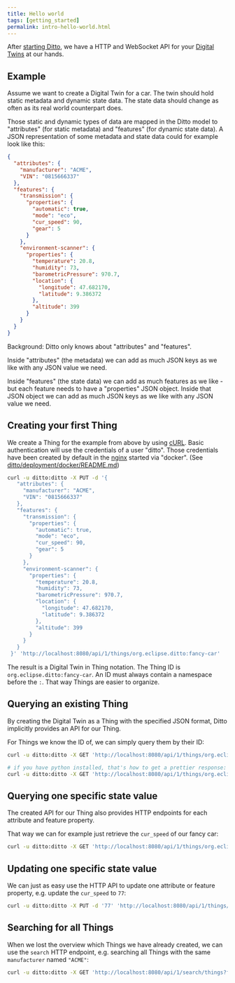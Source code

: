 ```yaml
---
title: Hello world
tags: [getting_started]
permalink: intro-hello-world.html
---
```


After [starting Ditto](installation-running.html), we have a HTTP and WebSocket API for your [Digital Twins](intro-digitaltwins.html) at our hands.

## Example

Assume we want to create a Digital Twin for a car. The twin should hold static metadata and dynamic state data. The state data should change as often as its real world counterpart does.

Those static and dynamic types of data are mapped in the Ditto model to "attributes" (for static metadata) and "features" (for dynamic state data).
A JSON representation of some metadata and state data could for example look like this:

```json
{
  "attributes": {
    "manufacturer": "ACME",
    "VIN": "0815666337"
  },
  "features": {
    "transmission": {
      "properties": {
        "automatic": true,
        "mode": "eco",
        "cur_speed": 90,
        "gear": 5
      }
    },
    "environment-scanner": {
      "properties": {
        "temperature": 20.8,
        "humidity": 73,
        "barometricPressure": 970.7,
        "location": {
          "longitude": 47.682170,
          "latitude": 9.386372
        },
        "altitude": 399
      }
    }
  }
}
```

Background: Ditto only knows about "attributes" and "features".

Inside "attributes" (the metadata) we can add as much JSON keys as we like with any JSON value we need.

Inside "features" (the state data) we can add as much features as we like - but each feature needs to have a "properties" JSON object.
Inside that JSON object we can add as much JSON keys as we like with any JSON value we need. 

## Creating your first Thing

We create a Thing for the example from above by using [cURL](https://github.com/curl/curl). Basic authentication will use the credentials of a user "ditto". 
Those credentials have been created by default in the [nginx](https://github.com/nginx/nginx) started via "docker". 
(See [ditto/deployment/docker/README.md](https://github.com/eclipse/ditto/blob/master/deployment/docker/README.md))

```bash
curl -u ditto:ditto -X PUT -d '{
   "attributes": {
     "manufacturer": "ACME",
     "VIN": "0815666337"
   },
   "features": {
     "transmission": {
       "properties": {
         "automatic": true, 
         "mode": "eco",
         "cur_speed": 90, 
         "gear": 5
       }
     },
     "environment-scanner": {
       "properties": {
         "temperature": 20.8,
         "humidity": 73,
         "barometricPressure": 970.7,
         "location": {
           "longitude": 47.682170,
           "latitude": 9.386372
         },
         "altitude": 399
       }
     }
   }
 }' 'http://localhost:8080/api/1/things/org.eclipse.ditto:fancy-car'
```

The result is a Digital Twin in Thing notation. The Thing ID is `org.eclipse.ditto:fancy-car`. An ID must always contain a 
namespace before the `:`. That way Things are easier to organize.

## Querying an existing Thing

By creating the Digital Twin as a Thing with the specified JSON format, Ditto implicitly provides an API for
our Thing.

For Things we know the ID of, we can simply query them by their ID:

```bash
curl -u ditto:ditto -X GET 'http://localhost:8080/api/1/things/org.eclipse.ditto:fancy-car'

# if you have python installed, that's how to get a prettier response:
curl -u ditto:ditto -X GET 'http://localhost:8080/api/1/things/org.eclipse.ditto:fancy-car' | python -m json.tool
```

## Querying one specific state value

The created API for our Thing also provides HTTP endpoints for each attribute and feature property.

That way we can for example just retrieve the `cur_speed` of our fancy car:

```bash
curl -u ditto:ditto -X GET 'http://localhost:8080/api/1/things/org.eclipse.ditto:fancy-car/features/transmission/properties/cur_speed'
```

## Updating one specific state value

We can just as easy use the HTTP API to update one attribute or feature property, e.g. update the `cur_speed` to `77`:

```bash
curl -u ditto:ditto -X PUT -d '77' 'http://localhost:8080/api/1/things/org.eclipse.ditto:fancy-car/features/transmission/properties/cur_speed'
```

## Searching for all Things

When we lost the overview which Things we have already created, we can use the `search` HTTP endpoint,
e.g. searching all Things with the same `manufacturer` named `"ACME"`:

```bash
curl -u ditto:ditto -X GET 'http://localhost:8080/api/1/search/things?filter=eq(attributes/manufacturer,"ACME")'
```
